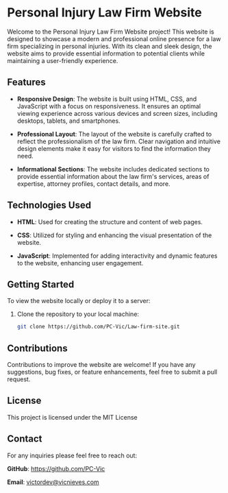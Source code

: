 # Personal Injury Law Firm Website

Welcome to the Personal Injury Law Firm Website project! This website is designed to showcase a modern and professional online presence for a law firm specializing in personal injuries. With its clean and sleek design, the website aims to provide essential information to potential clients while maintaining a user-friendly experience.

## Features

- **Responsive Design**: The website is built using HTML, CSS, and JavaScript with a focus on responsiveness. It ensures an optimal viewing experience across various devices and screen sizes, including desktops, tablets, and smartphones.
  
- **Professional Layout**: The layout of the website is carefully crafted to reflect the professionalism of the law firm. Clear navigation and intuitive design elements make it easy for visitors to find the information they need.

- **Informational Sections**: The website includes dedicated sections to provide essential information about the law firm's services, areas of expertise, attorney profiles, contact details, and more.

## Technologies Used

- **HTML**: Used for creating the structure and content of web pages.
  
- **CSS**: Utilized for styling and enhancing the visual presentation of the website.
  
- **JavaScript**: Implemented for adding interactivity and dynamic features to the website, enhancing user engagement.

## Getting Started

To view the website locally or deploy it to a server:

1. Clone the repository to your local machine:

   ```bash
   git clone https://github.com/PC-Vic/Law-firm-site.git

## Contributions
Contributions to improve the website are welcome! If you have any suggestions, bug fixes, or feature enhancements, feel free to submit a pull request.

## License
This project is licensed under the MIT License

## Contact
For any inquiries please feel free to reach out:

**GitHub**: https://github.com/PC-Vic

**Email**: victordev@vicnieves.com